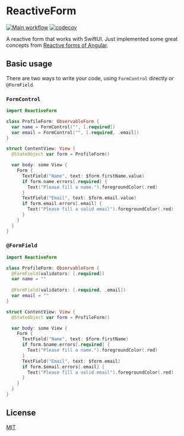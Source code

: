 # ReactiveForm

[![Main workflow](https://github.com/samuraime/ReactiveForm/workflows/Main/badge.svg)](https://github.com/samuraime/ReactiveForm/actions/workflows/main.yml) [![codecov](https://codecov.io/gh/samuraime/ReactiveForm/branch/main/graph/badge.svg?token=U1RGM8F64E)](https://codecov.io/gh/samuraime/ReactiveForm)

A reactive form that works with SwiftUI. Just implemented some great concepts from [Reactive forms of Angular](https://angular.io/guide/reactive-forms).

## Basic usage

There are two ways to write your code, using `FormControl` directly or `@FormField`.

### `FormControl`

```swift
import ReactiveForm

class ProfileForm: ObservableForm {
  var name = FormControl("", [.required])
  var email = FormControl("", [.required, .email])
}

struct ContentView: View {
  @StateObject var form = ProfileForm()

  var body: some View {
    Form {
      TextField("Name", text: $form.firstName.value)
      if form.name.errors[.required] {
        Text("Please fill a name.").foregroundColor(.red)
      }
      TextField("Email", text: $form.email.value)
      if form.email.errors[.email] {
        Text("Please fill a valid email").foregroundColor(.red)
      }
    }
  }
}
```

### `@FormField`

```swift
import ReactiveForm

class ProfileForm: ObservableForm {
  @FormField(validators: [.required])
  var name = ""
  
  @FormField(validators: [.required, .email])
  var email = ""
}

struct ContentView: View {
  @StateObject var form = ProfileForm()

  var body: some View {
    Form {
      TextField("Name", text: $form.firstName)
      if form.$name.errors[.required] {
        Text("Please fill a name.").foregroundColor(.red)
      }
      TextField("Email", text: $form.email)
      if form.$email.errors[.email] {
        Text("Please fill a valid email").foregroundColor(.red)
      }
    }
  }
}
```

## License

[MIT](LICENSE)

